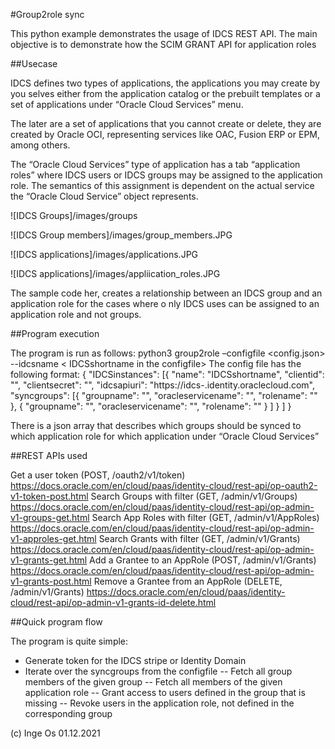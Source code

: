 #Group2role sync

This python example demonstrates the usage of IDCS REST API.
The main objective is to demonstrate how the SCIM GRANT API for application roles 

##Usecase

IDCS defines two types of applications, the applications you may create by you selves either from the application 
catalog or the prebuilt templates or a set of applications under “Oracle Cloud Services” menu.

The later are a set of applications that you cannot create or delete, they are created by Oracle OCI, representing 
services like OAC, Fusion ERP or EPM, among others.

The “Oracle Cloud Services” type of application has a tab “application roles” where IDCS users or IDCS 
groups may be assigned to the application role. The semantics of this assignment is dependent on the actual 
service the “Oracle Cloud Service” object represents.

![IDCS Groups]/images/groups

![IDCS Group members]/images/group_members.JPG

![IDCS applications]/images/applications.JPG

![IDCS applications]/images/appliication_roles.JPG

The sample code her, creates a relationship between an IDCS group and an application role for the cases where o
nly IDCS uses can be assigned to an application role and not groups.

##Program execution

The program is run as follows:
python3 group2role –configfile <config.json> --idcsname < IDCSshortname in the configfile>
The config file has the following format:
{
	"IDCSinstances": [{
			"name": "IDCSshortname",
			"clientid": "<xxx>",
			"clientsecret": "<xxx>",
			"idcsapiuri": "https://idcs-<tenant>.identity.oraclecloud.com",
			"syncgroups": [{
					"groupname": "<name of IDCS group>",
					"oracleservicename": "<name of service>",
					"rolename": "<name of role>"
				},
				{
					"groupname": "<name of IDCS group>",
					"oracleservicename": "<name of service>",
					"rolename": "<name of role>"
				}
			]
		}
	]
}

There is a json array that describes which groups should be synced to which application role for 
which application under “Oracle Cloud Services”

##REST APIs used

Get a user token (POST, /oauth2/v1/token)
https://docs.oracle.com/en/cloud/paas/identity-cloud/rest-api/op-oauth2-v1-token-post.html 
Search Groups with filter (GET, /admin/v1/Groups)
https://docs.oracle.com/en/cloud/paas/identity-cloud/rest-api/op-admin-v1-groups-get.html
Search App Roles with filter (GET, /admin/v1/AppRoles)
https://docs.oracle.com/en/cloud/paas/identity-cloud/rest-api/op-admin-v1-approles-get.html
Search Grants with filter (GET, /admin/v1/Grants)
https://docs.oracle.com/en/cloud/paas/identity-cloud/rest-api/op-admin-v1-grants-get.html
Add a Grantee to an AppRole (POST, /admin/v1/Grants)
https://docs.oracle.com/en/cloud/paas/identity-cloud/rest-api/op-admin-v1-grants-post.html
Remove a Grantee from an AppRole (DELETE, /admin/v1/Grants)
https://docs.oracle.com/en/cloud/paas/identity-cloud/rest-api/op-admin-v1-grants-id-delete.html

##Quick program flow

The program is quite simple:
- Generate token for the IDCS stripe or Identity Domain
- Iterate over the syncgroups from the configfile
-- Fetch all group members of the given group
-- Fetch all members of the given application role
-- Grant access to users defined in the group that is missing
-- Revoke users in the application role, not defined in the corresponding group

(c) Inge Os 01.12.2021
	 
